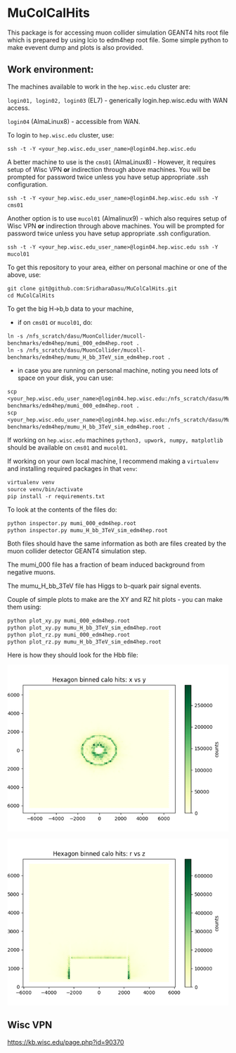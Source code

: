 # MuColCalHits

This package is for accessing muon collider simulation GEANT4 hits root file which is prepared by using lcio to edm4hep root file. Some simple python to make evevent dump and plots is also provided.

## Work environment:

The machines available to work in the `hep.wisc.edu` cluster are:

`login01, login02, login03` (EL7) - generically login.hep.wisc.edu with WAN access.

`login04` (AlmaLinux8) - accessible from WAN.

To login to `hep.wisc.edu` cluster, use:

```
ssh -t -Y <your_hep.wisc.edu_user_name>@login04.hep.wisc.edu
```

A better machine to use is the `cms01` (AlmaLinux8) - However, it requires setup of Wisc VPN **or** indirection through above machines. You will be prompted for password twice unless you have setup appropriate .ssh configuration.

```
ssh -t -Y <your_hep.wisc.edu_user_name>@login04.hep.wisc.edu ssh -Y cms01
```

Another option is to use `mucol01` (Almalinux9) - which also requires setup of Wisc VPN **or** indirection through above machines. You will be prompted for password twice unless you have setup appropriate .ssh configuration.

```
ssh -t -Y <your_hep.wisc.edu_user_name>@login04.hep.wisc.edu ssh -Y mucol01
```

To get this repository to your area, either on personal machine or one of the above, use:

```
git clone git@github.com:SridharaDasu/MuColCalHits.git
cd MuColCalHits
```

To get the big H->b,b data to your machine, 

* if on `cms01` or `mucol01`, do:

```
ln -s /nfs_scratch/dasu/MuonCollider/mucoll-benchmarks/edm4hep/mumi_000_edm4hep.root .
ln -s /nfs_scratch/dasu/MuonCollider/mucoll-benchmarks/edm4hep/mumu_H_bb_3TeV_sim_edm4hep.root .
```

* in case you are running on personal machine, noting you need lots of space on your disk, you can use:

```
scp <your_hep.wisc.edu_user_name>@login04.hep.wisc.edu:/nfs_scratch/dasu/MuonCollider/mucoll-benchmarks/edm4hep/mumi_000_edm4hep.root .
scp <your_hep.wisc.edu_user_name>@login04.hep.wisc.edu:/nfs_scratch/dasu/MuonCollider/mucoll-benchmarks/edm4hep/mumu_H_bb_3TeV_sim_edm4hep.root .
```

If working on `hep.wisc.edu` machines `python3, upwork, numpy, matplotlib` should be available on `cms01` and `mucol01`.

If working on your own local machine, I recommend making a `virtualenv` and installing required packages in that `venv`:

```
virtualenv venv
source venv/bin/activate
pip install -r requirements.txt
```
To look at the contents of the files do:

```
python inspector.py mumi_000_edm4hep.root
python inspector.py mumu_H_bb_3TeV_sim_edm4hep.root
```

Both files should have the same information as both are files created by the muon collider detector GEANT4 simulation step.

The mumi_000 file has a fraction of beam induced background from negative muons.

The mumu_H_bb_3TeV file has Higgs to b-quark pair signal events.

Couple of simple plots to make are the XY and RZ hit plots - you can make them using:

```
python plot_xy.py mumi_000_edm4hep.root
python plot_xy.py mumu_H_bb_3TeV_sim_edm4hep.root
python plot_rz.py mumi_000_edm4hep.root
python plot_rz.py mumu_H_bb_3TeV_sim_edm4hep.root
```
Here is how they should look for the Hbb file:

![plot](x-y-hits.png)

![plot](r-z-hits.png)

## Wisc VPN

https://kb.wisc.edu/page.php?id=90370
